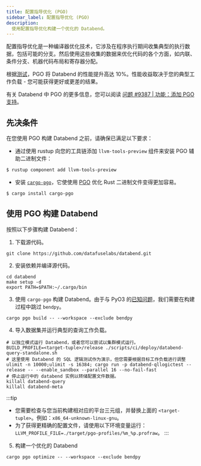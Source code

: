 ```yaml
---
title: 配置指导优化 (PGO)
sidebar_label: 配置指导优化 (PGO)
description:
  使用配置指导优化构建一个优化的 Databend。
---
```


配置指导优化是一种编译器优化技术，它涉及在程序执行期间收集典型的执行数据，包括可能的分支。然后使用这些收集的数据来优化代码的各个方面，如内联、条件分支、机器代码布局和寄存器分配。

根据[测试](https://github.com/datafuselabs/databend/issues/9387#issuecomment-1566210063)，PGO 将 Databend 的性能提升高达 10%。性能收益取决于您的典型工作负载 - 您可能获得更好或更差的结果。

有关 Databend 中 PGO 的更多信息，您可以阅读 [问题 #9387 | 功能：添加 PGO 支持](https://github.com/datafuselabs/databend/issues/9387)。

## 先决条件

在您使用 PGO 构建 Databend 之前，请确保已满足以下要求：

- 通过使用 rustup 向您的工具链添加 `llvm-tools-preview` 组件来安装 PGO 辅助二进制文件：

```bash
$ rustup component add llvm-tools-preview
```

- 安装 [`cargo-pgo`](https://crates.io/crates/cargo-pgo)，它使使用 [PGO](https://doc.rust-lang.org/rustc/profile-guided-optimization.html) 优化 Rust 二进制文件变得更加容易。

```bash
$ cargo install cargo-pgo
```

## 使用 PGO 构建 Databend

按照以下步骤构建 Databend：

1. 下载源代码。

```shell
git clone https://github.com/datafuselabs/databend.git
```

2. 安装依赖并编译源代码。

```shell
cd databend
make setup -d
export PATH=$PATH:~/.cargo/bin
```

3. 使用 `cargo-pgo` 构建 Databend。由于与 PyO3 的[已知问题](https://github.com/PyO3/pyo3/issues/1084)，我们需要在构建过程中跳过 `bendpy`。

```shell
cargo pgo build -- --workspace --exclude bendpy
```

4. 导入数据集并运行典型的查询工作负载。

```shell
# 以独立模式运行 Databend，或者您可以尝试以集群模式运行。
BUILD_PROFILE=<target-tuple>/release ./scripts/ci/deploy/databend-query-standalone.sh
# 这里使用 Databend 的 SQL 逻辑测试作为演示，但您需要根据目标工作负载进行调整
ulimit -n 10000;ulimit -s 16384; cargo run -p databend-qllogictest --release -- --enable_sandbox --parallel 16 --no-fail-fast
# 停止运行中的 databend 实例以转储配置文件数据。
killall databend-query
killall databend-meta
```

:::tip
- 您需要检查与您当前构建相对应的平台三元组，并替换上面的 `<target-tuple>`。例如：`x86_64-unknown-linux-gnu`。
- 为了获得更精确的配置文件，请使用以下环境变量运行：`LLVM_PROFILE_FILE=./target/pgo-profiles/%m_%p.profraw`。
:::

5. 构建一个优化的 Databend

```shell
cargo pgo optimize -- --workspace --exclude bendpy
```